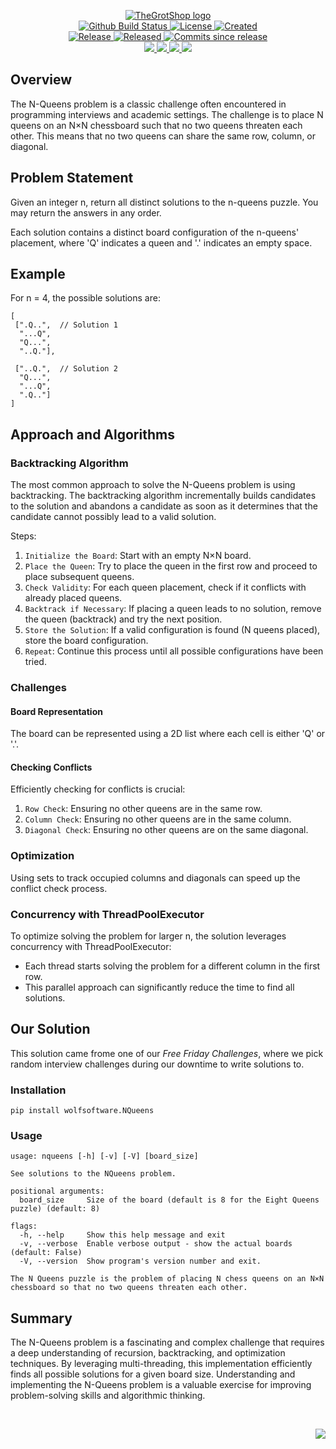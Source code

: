 <!-- markdownlint-disable -->
<p align="center">
    <a href="https://github.com/TheGrotShop/">
        <img src="https://cdn.wolfsoftware.com/assets/images/github/organisations/thegrotshop/black-and-white-circle-256.png" alt="TheGrotShop logo" />
    </a>
    <br />
    <a href="https://github.com/TheGrotShop/NQueens-package/actions/workflows/cicd.yml">
        <img src="https://img.shields.io/github/actions/workflow/status/TheGrotShop/NQueens-package/cicd.yml?branch=master&label=build%20status&style=for-the-badge" alt="Github Build Status" />
    </a>
    <a href="https://github.com/TheGrotShop/NQueens-package/blob/master/LICENSE.md">
        <img src="https://img.shields.io/github/license/TheGrotShop/NQueens-package?color=blue&label=License&style=for-the-badge" alt="License">
    </a>
    <a href="https://github.com/TheGrotShop/NQueens-package">
        <img src="https://img.shields.io/github/created-at/TheGrotShop/NQueens-package?color=blue&label=Created&style=for-the-badge" alt="Created">
    </a>
    <br />
    <a href="https://github.com/TheGrotShop/NQueens-package/releases/latest">
        <img src="https://img.shields.io/github/v/release/TheGrotShop/NQueens-package?color=blue&label=Latest%20Release&style=for-the-badge" alt="Release">
    </a>
    <a href="https://github.com/TheGrotShop/NQueens-package/releases/latest">
        <img src="https://img.shields.io/github/release-date/TheGrotShop/NQueens-package?color=blue&label=Released&style=for-the-badge" alt="Released">
    </a>
    <a href="https://github.com/TheGrotShop/NQueens-package/releases/latest">
        <img src="https://img.shields.io/github/commits-since/TheGrotShop/NQueens-package/latest.svg?color=blue&style=for-the-badge" alt="Commits since release">
    </a>
    <br />
    <a href="https://github.com/TheGrotShop/NQueens-package/blob/master/.github/CODE_OF_CONDUCT.md">
        <img src="https://img.shields.io/badge/Code%20of%20Conduct-blue?style=for-the-badge" />
    </a>
    <a href="https://github.com/TheGrotShop/NQueens-package/blob/master/.github/CONTRIBUTING.md">
        <img src="https://img.shields.io/badge/Contributing-blue?style=for-the-badge" />
    </a>
    <a href="https://github.com/TheGrotShop/NQueens-package/blob/master/.github/SECURITY.md">
        <img src="https://img.shields.io/badge/Report%20Security%20Concern-blue?style=for-the-badge" />
    </a>
    <a href="https://github.com/TheGrotShop/NQueens-package/issues">
        <img src="https://img.shields.io/badge/Get%20Support-blue?style=for-the-badge" />
    </a>
</p>

## Overview

The N-Queens problem is a classic challenge often encountered in programming interviews and academic settings. The challenge is to place N
queens on an N×N chessboard such that no two queens threaten each other. This means that no two queens can share the same row, column, or diagonal.

## Problem Statement
Given an integer n, return all distinct solutions to the n-queens puzzle. You may return the answers in any order.

Each solution contains a distinct board configuration of the n-queens' placement, where 'Q' indicates a queen and '.' indicates an empty space.

## Example
For n = 4, the possible solutions are:

```
[
 [".Q..",  // Solution 1
  "...Q",
  "Q...",
  "..Q."],

 ["..Q.",  // Solution 2
  "Q...",
  "...Q",
  ".Q.."]
]
```
## Approach and Algorithms

### Backtracking Algorithm

The most common approach to solve the N-Queens problem is using backtracking. The backtracking algorithm incrementally builds candidates to the 
solution and abandons a candidate as soon as it determines that the candidate cannot possibly lead to a valid solution.

Steps:
1. `Initialize the Board`: Start with an empty N×N board.
2. `Place the Queen`: Try to place the queen in the first row and proceed to place subsequent queens.
3. `Check Validity`: For each queen placement, check if it conflicts with already placed queens.
4. `Backtrack if Necessary`: If placing a queen leads to no solution, remove the queen (backtrack) and try the next position.
5. `Store the Solution`: If a valid configuration is found (N queens placed), store the board configuration.
6. `Repeat`: Continue this process until all possible configurations have been tried.

### Challenges

#### Board Representation

The board can be represented using a 2D list where each cell is either 'Q' or '.'.

#### Checking Conflicts

Efficiently checking for conflicts is crucial:

1. `Row Check`: Ensuring no other queens are in the same row.
2. `Column Check`: Ensuring no other queens are in the same column.
3. `Diagonal Check`: Ensuring no other queens are on the same diagonal.

### Optimization
Using sets to track occupied columns and diagonals can speed up the conflict check process.

### Concurrency with ThreadPoolExecutor
To optimize solving the problem for larger n, the solution leverages concurrency with ThreadPoolExecutor:

* Each thread starts solving the problem for a different column in the first row.
* This parallel approach can significantly reduce the time to find all solutions.

## Our Solution

This solution came frome one of our *Free Friday Challenges*, where we pick random interview challenges during our downtime to write solutions to.

### Installation

```
pip install wolfsoftware.NQueens
```

### Usage

```
usage: nqueens [-h] [-v] [-V] [board_size]

See solutions to the NQueens problem.

positional arguments:
  board_size     Size of the board (default is 8 for the Eight Queens puzzle) (default: 8)

flags:
  -h, --help     Show this help message and exit
  -v, --verbose  Enable verbose output - show the actual boards (default: False)
  -V, --version  Show program's version number and exit.

The N Queens puzzle is the problem of placing N chess queens on an N×N chessboard so that no two queens threaten each other.
```

## Summary
The N-Queens problem is a fascinating and complex challenge that requires a deep understanding of recursion, backtracking, and optimization techniques.
By leveraging multi-threading, this implementation efficiently finds all possible solutions for a given board size. Understanding and implementing the
N-Queens problem is a valuable exercise for improving problem-solving skills and algorithmic thinking.

<br />
<p align="right"><a href="https://wolfsoftware.com/"><img src="https://img.shields.io/badge/Created%20by%20Wolf%20on%20behalf%20of%20Wolf%20Software-blue?style=for-the-badge" /></a></p>
